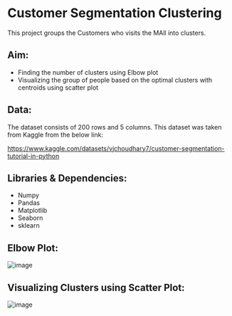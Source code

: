 # Customer Segmentation Clustering

This project groups the Customers who visits the MAll into clusters.

## Aim:
* Finding the number of clusters using Elbow plot
* Visualizing the group of people based on the optimal clusters with centroids using scatter plot

## Data:
   The dataset consists of 200 rows and 5 columns. This dataset was taken from Kaggle from the below link:
   
   https://www.kaggle.com/datasets/vjchoudhary7/customer-segmentation-tutorial-in-python
   

## Libraries & Dependencies:
 * Numpy
 * Pandas
 * Matplotlib
 * Seaborn
 * sklearn
 
 ## Elbow Plot:
 
 ![image](https://user-images.githubusercontent.com/66127023/227537050-0afc5f45-706b-47da-acef-982036dca28e.png)


## Visualizing Clusters using Scatter Plot:

![image](https://user-images.githubusercontent.com/66127023/227537244-569a47a8-4f7e-480c-995f-27023bb10ae3.png)

